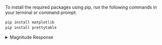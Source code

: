 To install the required packages using pip, run the following commands in your terminal or command prompt:
```bash
pip install matplotlib
pip install prettytable
```
<details>
  <summary>Magnitude Response</summary>
  
```
|H(w)| = 10 log (1 + r₁² - 2r₁ cos(w - x₁)) + 10 log (1 + r₂² - 2r₂ cos(w + x₂))
        -10 log (1 + r₃² - 2r₃ cos(w - x₃)) - 10 log (1 + r₄² - 2r₄ cos(w + x₄))
```
##### Change values of x1, x2, x3, x4 in radians, r1, r2, r3, r4 in degrees
<p align="center">
  <img src="image/image1.png" alt="Magnitude Response" width="80%" height="80%">
</p>
</details>






